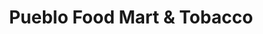 ---
title: "Pueblo Food Mart & Tobacco"
url: /wichita/pueblo-food-mart-and-tobacco/
shop: convenience
---